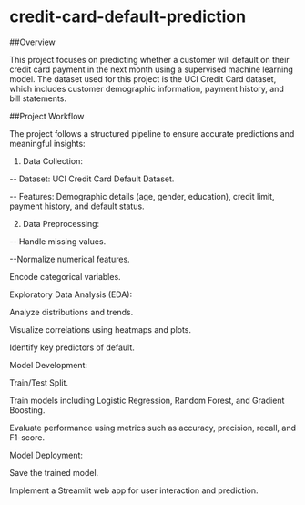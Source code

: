 # credit-card-default-prediction

##Overview

This project focuses on predicting whether a customer will default on their credit card payment in the next month using a supervised machine learning model. The dataset used for this project is the UCI Credit Card dataset, which includes customer demographic information, payment history, and bill statements.

##Project Workflow

The project follows a structured pipeline to ensure accurate predictions and meaningful insights:

1. Data Collection:

-- Dataset: UCI Credit Card Default Dataset.

-- Features: Demographic details (age, gender, education), credit limit, payment history, and default status.

2. Data Preprocessing:

-- Handle missing values.

--Normalize numerical features.

Encode categorical variables.

Exploratory Data Analysis (EDA):

Analyze distributions and trends.

Visualize correlations using heatmaps and plots.

Identify key predictors of default.

Model Development:

Train/Test Split.

Train models including Logistic Regression, Random Forest, and Gradient Boosting.

Evaluate performance using metrics such as accuracy, precision, recall, and F1-score.

Model Deployment:

Save the trained model.

Implement a Streamlit web app for user interaction and prediction.

